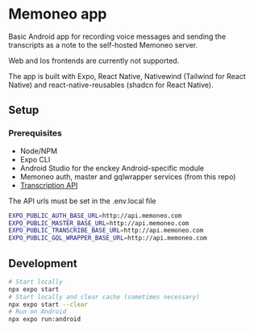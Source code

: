 # Memoneo app
Basic Android app for recording voice messages and sending the transcripts as a note to the self-hosted Memoneo server.

Web and Ios frontends are currently not supported.

The app is built with Expo, React Native, Nativewind (Tailwind for React Native) and react-native-reusables (shadcn for React Native).

## Setup
### Prerequisites
- Node/NPM
- Expo CLI
- Android Studio for the enckey Android-specific module
- Memoneo auth, master and gqlwrapper services (from this repo)
- [Transcription API](https://github.com/nihiluis/transcription-api)

The API urls must be set in the .env.local file
```bash
EXPO_PUBLIC_AUTH_BASE_URL=http://api.memoneo.com
EXPO_PUBLIC_MASTER_BASE_URL=http://api.memoneo.com
EXPO_PUBLIC_TRANSCRIBE_BASE_URL=http://api.memoneo.com
EXPO_PUBLIC_GQL_WRAPPER_BASE_URL=http://api.memoneo.com
```

## Development
```bash
# Start locally
npx expo start
# Start locally and clear cache (sometimes necessary)
npx expo start --clear
# Run on Android
npx expo run:android
```